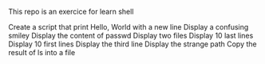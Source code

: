This repo is an exercice for learn shell

Create a script that print Hello, World with a new line
Display a confusing smiley
Display the content of passwd
Display two files
Display 10 last lines
Display 10 first lines
Display the third line
Display the strange path
Copy the result of ls into a file
